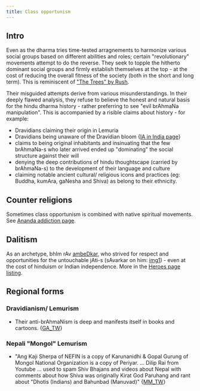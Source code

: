 ```yaml
---
title: Class opportunism
---
```

## Intro
Even as the dharma tries time-tested arragnements to harmonize various social groups based on different abilities and roles; certain "revolutionary" movements attempt to do the reverse. They seek to topple the hitherto dominant social groups and firmly establish themselves at the top - at the cost of reducing the overall fitness of the society (both in the short and long term). This is reminiscent of ["The Trees" by Rush](https://www.youtube.com/watch?v=8_D0wkLyCXE).

Their misguided attempts derive from various misunderstandings. In their deeply flawed analysis, they refuse to believe the honest and natural basis for the hindu dharma history - rather preferring to see "evil brAhmaNa manipulation". This is accompanied by a risible claims about history - for example:
- Dravidians claiming their origin in Lemuria
- Dravidians being unaware of the Dravidian bloom {[IA in India page](../../social-cultivation/clan/ethnic-shifts//)}
- claims to being original inhabitants and insinuating that the few brAhmaNa-s who later arrived ended up "dominating" the social structure against their will
- denying the deep contributions of hindu thoughtscape (carried by brAhmaNa-s) to the development of their language and culture
- claiming notable ancient cultural/ religious icons and practices (eg: Buddha, kumAra, gaNesha and Shiva) as belong to their ethnicity.

## Counter religions
Sometimes class opportunism is combined with native spiritual movements. See [Ananda addiction page](../aananda-addiction/).

## Dalitism
As an archetype, bhIm rAv [ambeDkar](../../https://en.wikipedia.org/wiki/B._R._Ambedkar), who strived for respect and opportunities for the untouchable jAti-s (sAvarkar on him: [img1](http://i.imgur.com/fhQO1Yf.jpg)) \- even at the cost of hinduism or Indian independence. More in the [Heroes page listing](../history/heroes/).

## Regional forms
### Dravidianism/ Lemurism
- Their anti-brAhmaNism is deep and manifests itself in books and cartoons. {[GA_TW](https://twitter.com/GhorAngirasa/status/1027188982478557185)}

### Nepali "Mongol" Lemurism
- "Ang Kaji Sherpa of NEFIN is a copy of Karunanidhi & Gopal Gurung of Mongol National Organization is a copy of Periyar. ... Dilip Rai from Youtube ... used to spam Shiv Bhajans and videos about Nepal with comments about how Shiva was originally Kirat God Paruhang and rant about "Dhotis (Indians) and Bahunbad (Manuvad)" {[MM_TW](https://twitter.com/Madame_Micawber/status/981444912842493955)}
